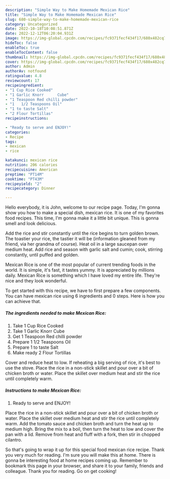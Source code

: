 ```yaml
---
description: "Simple Way to Make Homemade Mexican Rice"
title: "Simple Way to Make Homemade Mexican Rice"
slug: 680-simple-way-to-make-homemade-mexican-rice
category: Uncategorized
date: 2022-10-18T10:08:51.871Z
date: 2022-12-12T06:20:04.931Z
image: https://img-global.cpcdn.com/recipes/fc9371fecf434f17/680x482cq70/mexican-rice-recipe-main-photo.jpg
hideToc: false
enableToc: true
enableTocContent: false
thumbnail: https://img-global.cpcdn.com/recipes/fc9371fecf434f17/680x482cq70/mexican-rice-recipe-main-photo.jpg
cover: https://img-global.cpcdn.com/recipes/fc9371fecf434f17/680x482cq70/mexican-rice-recipe-main-photo.jpg
author: Admin
authorAv: notfound
ratingvalue: 4.8
reviewcount: 17
recipeingredient:
- "1 Cup Rice Cooked"
- "1 Garlic Knorr      Cube"
- "1 Teaspoon Red chilli powder"
- "1   1/2 Teaspoons Oil"
- "1 to taste Salt"
- "2 Flour Tortillas"
recipeinstructions:

- "Ready to serve and ENJOY!"
categories:
- Recipe
tags:
- mexican
- rice

katakunci: mexican rice 
nutrition: 206 calories
recipecuisine: American
preptime: "PT14M"
cooktime: "PT43M"
recipeyield: "2"
recipecategory: Dinner

---
```



Hello everybody, it is John, welcome to our recipe page. Today, I'm gonna show you how to make a special dish, mexican rice. It is one of my favorites food recipes. This time, I'm gonna make it a little bit unique. This is gonna smell and look delicious.

Add the rice and stir constantly until the rice begins to turn golden brown. The toastier your rice, the tastier it will be (information gleaned from my friend, via her grandma of course). Heat oil in a large saucepan over medium heat. Add rice and season with garlic salt and cumin; cook, stirring constantly, until puffed and golden.

Mexican Rice is one of the most popular of current trending foods in the world. It is simple, it's fast, it tastes yummy. It is appreciated by millions daily. Mexican Rice is something which I have loved my entire life. They're nice and they look wonderful.


To get started with this recipe, we have to first prepare a few components. You can have mexican rice using 6 ingredients and 0 steps. Here is how you can achieve that.

<!--inarticleads1-->

##### The ingredients needed to make Mexican Rice:

1. Take 1 Cup Rice Cooked
1. Take 1 Garlic Knorr      Cube
1. Get 1 Teaspoon Red chilli powder
1. Prepare 1   1/2 Teaspoons Oil
1. Prepare 1 to taste Salt
1. Make ready 2 Flour Tortillas


Cover and reduce heat to low. If reheating a big serving of rice, it&#39;s best to use the stove. Place the rice in a non-stick skillet and pour over a bit of chicken broth or water. Place the skillet over medium heat and stir the rice until completely warm. 

<!--inarticleads2-->

##### Instructions to make Mexican Rice:


1. Ready to serve and ENJOY!

Place the rice in a non-stick skillet and pour over a bit of chicken broth or water. Place the skillet over medium heat and stir the rice until completely warm. Add the tomato sauce and chicken broth and turn the heat up to medium high. Bring the mix to a boil, then turn the heat to low and cover the pan with a lid. Remove from heat and fluff with a fork, then stir in chopped cilantro. 

So that's going to wrap it up for this special food mexican rice recipe. Thank you very much for reading. I'm sure you will make this at home. There is gonna be interesting food at home recipes coming up. Remember to bookmark this page in your browser, and share it to your family, friends and colleague. Thank you for reading. Go on get cooking!
